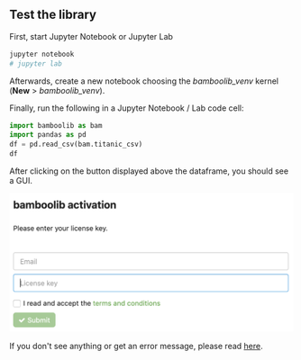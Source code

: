 ## Test the library

First, start Jupyter Notebook or Jupyter Lab

```bash
jupyter notebook
# jupyter lab
```

Afterwards, create a new notebook choosing the *bamboolib_venv* kernel (**New** > *bamboolib_venv*).

Finally, run the following in a Jupyter Notebook / Lab code cell:

```python
import bamboolib as bam
import pandas as pd
df = pd.read_csv(bam.titanic_csv)
df
```

After clicking on the button displayed above the dataframe, you should see a GUI.

![](/assets/img/activation_screen.png)

 If you don't see anything or get an error message, please read [here](https://docs.bamboolib.8080labs.com/troubleshooting#i-dont-see-the-user-interface-after-installing-bamboolib).
